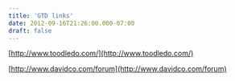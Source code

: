 ```yaml
---
title: 'GTD links'
date: 2012-09-16T21:26:00.000-07:00
draft: false
---
```


[http://www.toodledo.com/](http://www.toodledo.com/)  
  
[http://www.davidco.com/forum](http://www.davidco.com/forum)